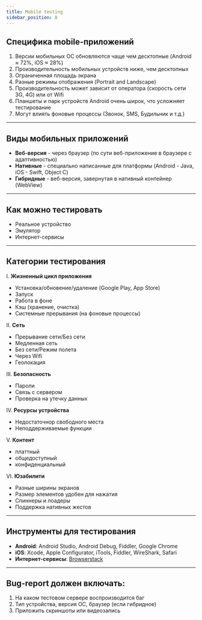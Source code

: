 ```yaml
---
title: Mobile testing
sidebar_position: 8
---
```


## Специфика mobile-приложений

1. Версии мобильных ОС обновляются чаще чем десктопные (Android ≈ 72%, iOS ≈ 28%)
2. Производительность мобильных устройств ниже, чем десктопных
3. Ограниченная площадь экрана
4. Разные режимы отображения (Portrait and Landscape)
5. Производительность может зависит от оператора (скорость сети 3G, 4G) или от Wifi
6. Планшеты и парк устройств Android очень широк, что усложняет тестирование
7. Могут влиять фоновые процессы (Звонок, SMS, Будильник и т.д.)

***

## Виды мобильных приложений

- **Веб-версия** - через браузер (по сути веб-приложение в браузере с адаптивностью)
- **Нативные** - специально написанные для платформы (Android - Java, iOS - Swift, Object C)
- **Гибридные** - веб-версия, завернутая в нативный контейнер (WebView)

***

## Как можно тестировать

- Реальное устройство
- Эмулятор
- Интернет-сервисы

***

## Категории тестирования

I. **Жизненный цикл приложения**
  - Установка/обновение/удаление (Google Play, App Store)
  - Запуск
  - Работа в фоне
  - Кэш (хранение, очистка)
  - Системные прерывания (на фоновые процессы)

II. **Сеть**
  - Прерывание сети/Без сети
  - Медленная сеть
  - Без сети/Режим полета
  - Через Wifi
  - Геолокация

III. **Безопасность**
  - Пароли
  - Связь с сервером
  - Проверка на утечку данных

IV. **Ресурсы устройства**
  - Недостаточнор свободного места
  - Неподдерживаемые функции

V. **Контент**
  - платтный
  - общедоступный
  - конфиденциальный

VI. **Юзабилити**
  - Разные ширины экранов
  - Размер элементов удобен для нажатия
  - Спиннеры и лоадеры
  - Поддержка нативных жестов

***

## Инструменты для тестирования
  - **Android**: Android Studio, Android Debug, Fiddler, Google Chrome
  - **iOS**: Xcode, Apple Configurator, iTools, Fiddler, WireShark, Safari
  - **Интернет-сервисы**: [Browserstack](https://www.browserstack.com/)

***
## Bug-report должен включать:

1. На каком тестовом сервере воспроизводится баг
2. Тип устройства, версия ОС, браузер (если гибридное)
3. Приложить скриншоты или видеозапись
